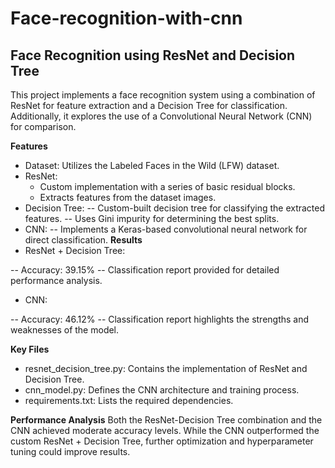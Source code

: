 # Face-recognition-with-cnn

## Face Recognition using ResNet and Decision Tree
This project implements a face recognition system using a combination of ResNet for feature extraction and a Decision Tree for classification. Additionally, it explores the use of a Convolutional Neural Network (CNN) for comparison.

**Features**
- Dataset: Utilizes the Labeled Faces in the Wild (LFW) dataset.
- ResNet:
   - Custom implementation with a series of basic residual blocks.
   -  Extracts features from the dataset images.
- Decision Tree:
-- Custom-built decision tree for classifying the extracted features.
-- Uses Gini impurity for determining the best splits.
- CNN:
-- Implements a Keras-based convolutional neural network for direct classification.
**Results**
- ResNet + Decision Tree:

-- Accuracy: 39.15%
-- Classification report provided for detailed performance analysis.
- CNN:

-- Accuracy: 46.12%
-- Classification report highlights the strengths and weaknesses of the model.


**Key Files**
- resnet_decision_tree.py: Contains the implementation of ResNet and Decision Tree.
- cnn_model.py: Defines the CNN architecture and training process.
- requirements.txt: Lists the required dependencies.

**Performance Analysis**
Both the ResNet-Decision Tree combination and the CNN achieved moderate accuracy levels. While the CNN outperformed the custom ResNet + Decision Tree, further optimization and hyperparameter tuning could improve results.
